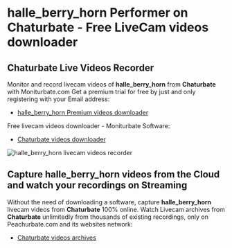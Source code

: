 # halle_berry_horn Performer on Chaturbate - Free LiveCam videos downloader

## Chaturbate Live Videos Recorder

Monitor and record livecam videos of **halle_berry_horn** from **Chaturbate** with Moniturbate.com
Get a premium trial for free by just and only registering with your Email address:
* [halle_berry_horn Premium videos downloader](https://moniturbate.com/request-demo-licence-key.html)

Free livecam videos downloader - Moniturbate Software:
* [Chaturbate videos downloader](https://moniturbate.com/moniturbate-download-software.html)

![halle_berry_horn livecam videos recorder](https://peachurnet.com/templates/moniturbate-software.png)


## Capture halle_berry_horn videos from the Cloud and watch your recordings on Streaming

Without the need of downloading a software, capture **halle_berry_horn** livecam videos from **Chaturbate** 100% online.
Watch Livecam archives from **Chaturbate** unlimitedly from thousands of existing recordings, only on Peachurbate.com and its websites network:
* [Chaturbate videos archives](https://peachurnet.com/)